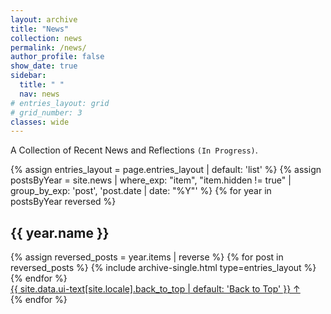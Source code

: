 ```yaml
---
layout: archive
title: "News"
collection: news
permalink: /news/
author_profile: false
show_date: true
sidebar:
  title: " "
  nav: news
# entries_layout: grid
# grid_number: 3
classes: wide
---
```


A Collection of Recent News and Reflections `(In Progress)`.
<div>
  {% assign entries_layout = page.entries_layout | default: 'list' %}
  {% assign postsByYear = site.news | where_exp: "item", "item.hidden != true" | group_by_exp: 'post', 'post.date | date: "%Y"' %}
  {% for year in postsByYear reversed %}
    <section id="{{ year.name }}" class="taxonomy__section">
      <h2 class="archive__subtitle">{{ year.name }}</h2>
      <div class="entries-{{ entries_layout }}">
        {% assign reversed_posts = year.items | reverse %}
        {% for post in reversed_posts %}
          {% include archive-single.html type=entries_layout %}
        {% endfor %}
      </div>
      <a href="#page-title" class="back-to-top">{{ site.data.ui-text[site.locale].back_to_top | default: 'Back to Top' }} &uarr;</a>
    </section>
  {% endfor %}
</div>
